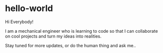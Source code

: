 # hello-world

Hi Everybody! 

I am a mechanical engineer who is learning to code so that I can collaborate on cool projects and turn my ideas into realities.

Stay tuned for more updates, or do the human thing and ask me..
